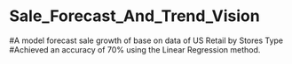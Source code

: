 # Sale_Forecast_And_Trend_Vision
#A model forecast sale growth of base on data of US Retail by Stores Type 
#Achieved an accuracy of 70% using the Linear Regression method.

